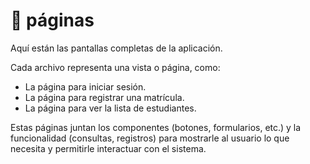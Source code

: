 # 📁 páginas

Aquí están las pantallas completas de la aplicación.

Cada archivo representa una vista o página, como:

- La página para iniciar sesión.
- La página para registrar una matrícula.
- La página para ver la lista de estudiantes.

Estas páginas juntan los componentes (botones, formularios, etc.) y la funcionalidad (consultas, registros) para mostrarle al usuario lo que necesita y permitirle interactuar con el sistema.
